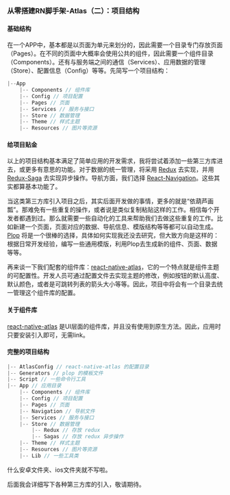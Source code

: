 ### 从零搭建RN脚手架-Atlas（二）：项目结构

#### 基础结构

在一个APP中，基本都是以页面为单元来划分的，因此需要一个目录专门存放页面（Pages）。在不同的页面中大概率会使用公共的组件，因此需要一个组件目录（Components）。还有与服务端之间的通信（Services）、应用数据的管理（Store）、配置信息（Config）等等。先简写一个项目结构：

```javascript
|--App
	|-- Components // 组件库
	|-- Config // 项目配置
	|-- Pages // 页面
	|-- Services // 服务与接口
	|-- Store // 数据管理
	|-- Theme // 样式主题
	|-- Resources // 图片等资源
```

#### 给项目贴金

以上的项目结构基本满足了简单应用的开发需求，我将尝试着添加一些第三方库进去，或更多有意思的功能。对于数据的统一管理，将采用 [Redux](https://github.com/reduxjs/redux) 去实现，并用 [Redux-Saga](https://github.com/redux-saga/redux-saga) 去实现异步操作。导航方面，我们选择 [React-Navigation](https://github.com/react-navigation/react-navigation)。这些其实都算基本功能了。

当这类第三方库引入项目之后，其实后面开发做的事情，更多的就是“依葫芦画瓢”。那难免有一些重复的操作，或者说是类似复制粘贴这样的工作。相信每个开发者都遇到过。那么就需要一些自动化的工具来帮助我们去做这些重复的工作。比如新建一个页面，页面对应的数据、导航信息、模版结构等等都可以自动生成。[Plop](https://github.com/amwmedia/plop) 将是一个很棒的选择，具体如何实现我还没去研究，但大致方向是这样的：根据日常开发经验，编写一些通用模版，利用Plop去生成新的组件、页面、数据等等。

再来谈一下我们配套的组件库：[react-native-atlas](https://github.com/rcg1994/react-native-atlas)，它的一个特点就是组件主题的可配置性。开发人员可通过配置文件去实现主题的修改，例如按钮的默认高度、默认颜色，或者是可跳转列表的箭头大小等等。因此，项目中将会有一个目录去统一管理这个组件库的配置。

#### 关于组件库

[react-native-atlas](https://github.com/rcg1994/react-native-atlas) 是UI层面的组件库，并且没有使用到原生方法。因此，应用时只要安装引入即可，无需link。

#### 完整的项目结构

```javascript
|-- AtlasConfig // react-native-atlas 的配置目录
|-- Generators // plop 的模板文件
|-- Script // 一些命令行工具
|-- App // 应用目录
	|-- Components // 组件库
	|-- Config // 项目配置
	|-- Pages // 页面
	|-- Navigation // 导航文件
	|-- Services // 服务与接口
	|-- Store // 数据管理
		|-- Redux // 存放 redux
		|-- Sagas // 存放 redux 异步操作
	|-- Theme // 样式主题
	|-- Resources // 图片等资源
	|-- Lib // 一些工具类
```

什么安卓文件夹、ios文件夹就不写啦。

后面我会详细写下各种第三方库的引入，敬请期待。